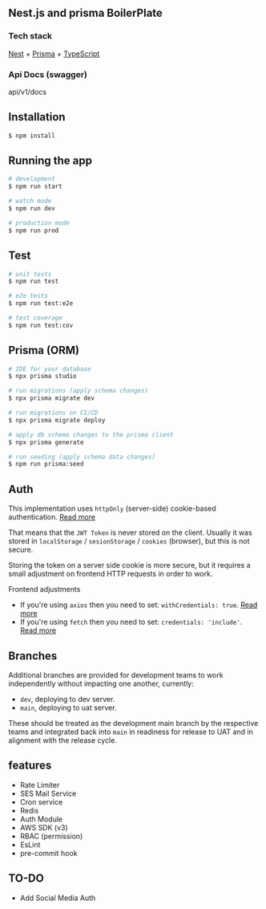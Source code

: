 ## Nest.js and prisma BoilerPlate

### Tech stack

[Nest](https://github.com/nestjs/nest) + [Prisma](https://github.com/prisma/prisma) + [TypeScript](https://github.com/microsoft/TypeScript)

### Api Docs (swagger)

api/v1/docs

## Installation

```bash
$ npm install
```

## Running the app

```bash
# development
$ npm run start

# watch mode
$ npm run dev

# production mode
$ npm run prod

```

## Test

```bash
# unit tests
$ npm run test

# e2e tests
$ npm run test:e2e

# test coverage
$ npm run test:cov
```

## Prisma (ORM)

```bash
# IDE for your database
$ npx prisma studio

# run migrations (apply schema changes)
$ npx prisma migrate dev

# run migrations on CI/CD
$ npx prisma migrate deploy

# apply db schema changes to the prisma client
$ npx prisma generate

# run seeding (apply schema data changes)
$ npm run prisma:seed
```

## Auth

This implementation uses `httpOnly` (server-side) cookie-based authentication. [Read more](https://dev.to/guillerbr/authentication-cookies-http-http-only-jwt-reactjs-context-api-and-node-on-backend-industry-structure-3f8e)

That means that the `JWT Token` is never stored on the client.
Usually it was stored in `localStorage` / `sesionStorage` / `cookies` (browser), but this is not secure.

Storing the token on a server side cookie is more secure, but it requires a small adjustment on frontend HTTP requests in order to work.

Frontend adjustments

- If you're using `axios` then you need to set: `withCredentials: true`. [Read more](https://flaviocopes.com/axios-credentials/)
- If you're using `fetch` then you need to set: `credentials: 'include'`. [Read more](https://github.com/github/fetch#sending-cookies)

## Branches

Additional branches are provided for development teams to work independently without impacting one another, currently:

- `dev`, deploying to dev server. 
- `main`, deploying to uat server.

These should be treated as the development main branch by the respective teams and integrated back into `main` in readiness for release to UAT and in alignment with the release cycle.

## features

- Rate Limiter
- SES Mail Service
- Cron service
- Redis
- Auth Module
- AWS SDK (v3)
- RBAC (permission)
- EsLint
- pre-commit hook

## TO-DO

- Add Social Media Auth